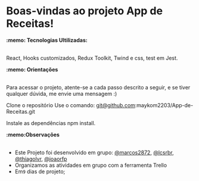 # Boas-vindas ao projeto App de Receitas!


  <summary><strong>:memo: Tecnologias Ultilizadas: </strong></summary><br />
  
  React,
  Hooks customizados,
  Redux Toolkit,
  Twind e css,
  test em Jest.

 <summary><strong>:memo: Orientações </strong></summary><br />

Para acessar o projeto, atente-se a cada passo descrito a seguir, e se tiver qualquer dúvida, me envie uma mensagem :)

Clone o repositório
Use o comando: git@github.com:maykom2203/App-de-Receitas.git

Instale as dependências
npm install.


 <summary><strong>:memo:Observações </strong></summary><br />

  * Este Projeto foi desenvolvido em grupo: [@marcos2872](https://github.com/marcos2872), [@lcsrbr](https://github.com/lcsrbr), [@thiagolvr](https://github.com/thiagolvr), [@joaorfp](https://github.com/joaorfp)
  * Organizamos as atividades em grupo com a ferramenta Trello
  * Em`9` dias de projeto;


